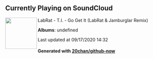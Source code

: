 ## Currently Playing on SoundCloud

[<img align="left" width="100" src="https://i1.sndcdn.com/artworks-000037173607-n79liy-t120x120.jpg">](https://soundcloud.com/labrat/t-i-go-get-it-labrat)

LabRat - T.I. - Go Get It (LabRat & Jamburglar Remix)

**Albums**: undefined

Last updated at 09/17/2020 14:32

#### Generated with [20chan/github-now](https://github.com/20chan/github-now)


<!--
**20chan/20chan** is a ✨ _special_ ✨ repository because its `README.md` (this file) appears on your GitHub profile.

Here are some ideas to get you started:

- 🔭 I’m currently working on ...
- 🌱 I’m currently learning ...
- 👯 I’m looking to collaborate on ...
- 🤔 I’m looking for help with ...
- 💬 Ask me about ...
- 📫 How to reach me: ...
- 😄 Pronouns: ...
- ⚡ Fun fact: ...
-->
